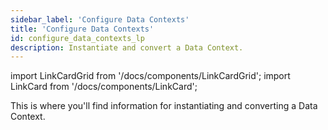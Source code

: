 ```yaml
---
sidebar_label: 'Configure Data Contexts'
title: 'Configure Data Contexts'
id: configure_data_contexts_lp
description: Instantiate and convert a Data Context.
---
```


import LinkCardGrid from '/docs/components/LinkCardGrid';
import LinkCard from '/docs/components/LinkCard';

<p class="DocItem__header-description">This is where you'll find information for instantiating and converting a Data Context.</p>

<LinkCardGrid>
  <LinkCard topIcon label="Instantiate a Data Context" description="Instantiate a Data Context so that you can continue working with previously defined GX configurations" href="/docs/oss/guides/setup/configuring_data_contexts/instantiating_data_contexts/instantiate_data_context" icon="/img/instantiate_icon.svg" />
  <LinkCard topIcon label="Convert a Data Context" description="Convert an Ephemeral Data Context to a Filesystem Data Context" href="/docs/oss/guides/setup/configuring_data_contexts/how_to_convert_an_ephemeral_data_context_to_a_filesystem_data_context" icon="/img/convert_icon.svg" />
  <LinkCard topIcon label="Configure credentials" description="Populate credentials with an environment variable, a YAML file, or a secret manager" href="/docs/oss/guides/setup/configuring_data_contexts/how_to_configure_credentials" icon="/img/configure_icon.svg" />
</LinkCardGrid>